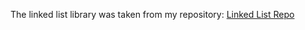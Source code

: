 The linked list library was taken from my repository: [Linked List Repo](https://github.com/ashqqy/Linked-list "GitHub Repository")
